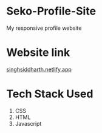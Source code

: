 # Seko-Profile-Site
My responsive profile website
 
# Website link

[singhsiddharth.netlify.app](https://singhsiddharth.netlify.app/)
 
# Tech Stack Used

1. CSS
2. HTML
3. Javascript
